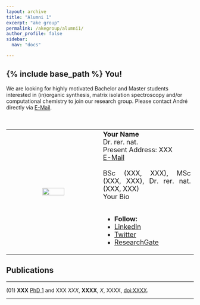 ```yaml
---
layout: archive
title: "Alumni 1"
excerpt: "ake group"
permalink: /akegroup/alumni1/
author_profile: false
sidebar:
  nav: "docs"

---
```


{% include base_path %}
You!
------
We are looking for highly motivated Bachelor and Master students interested in (in)organic synthesis, matrix isolation spectroscopy and/or computational chemistry to join our research group. Please contact André directly via <a href="mailto:Andre.Eckhardt@rub.de">E-Mail</a>.
<br/>
<br/>
<br/>

<table> <style>table, th, td {border: transparent;}</style> <tr>
<td style="width:50%;" align="center" valign="middle"><img src="https://AKEckhardt.github.io/images/RUB.png" width="50%" height="auto%" align="middle"></td>
<td style="width:50%;" align="justify" valign="middle">
<font size="4">
<b>Your Name</b><br/>
Dr. rer. nat.<br/>
Present Address: XXX<br/>
<a href="mailto:XXX.XXX@rub.de">E-Mail</a><br/>
<br/>
BSc (XXX, XXX), MSc (XXX, XXX), Dr. rer. nat. (XXX, XXX)
<br/>
Your Bio


<br/>
<br/>
<div class="page__footer-follow">
<ul class="social-icons">
<li><strong>Follow:</strong></li>
<li><a href="http://linkedin.com/in/XXX"><i class="fab fa-linkedin" aria-hidden="true"></i> LinkedIn</a></li>
<li><a href="https://twitter.com/XXX"><i class="fab fa-twitter-square" aria-hidden="true"></i> Twitter</a></li>
<li><a href="http://researchgate.net/profile/XXX"><i class="fab fa-researchgate" aria-hidden="true"></i> ResearchGate</a></li>
</ul>
</div>
</font>
</td>
</tr></table>






Publications
------
___

(01) <b>XXX</b> <u>PhD 1</u> and XXX <i>XXX</i>, <b>XXXX</b>, <i>X</i>, XXXX, [doi:XXXX](http://doi.org/XXXX).


___







